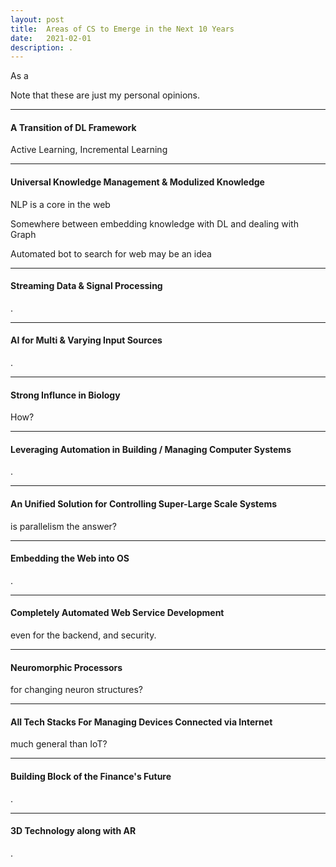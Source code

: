 ```yaml
---
layout: post
title:  Areas of CS to Emerge in the Next 10 Years
date:   2021-02-01
description: .
---
```



As a 

Note that these are just my personal opinions.

<hr>

#### A Transition of DL Framework

Active Learning, Incremental Learning

<hr>

#### Universal Knowledge Management & Modulized Knowledge

NLP is a core in the web

Somewhere between embedding knowledge with DL and dealing with Graph

Automated bot to search for web may be an idea

<hr>

#### Streaming Data & Signal Processing

.

<hr>


#### AI for Multi & Varying Input Sources

.

<hr>

#### Strong Influnce in Biology

How?

<hr>

#### Leveraging Automation in Building / Managing Computer Systems

.

<hr>

#### An Unified Solution for Controlling Super-Large Scale Systems

is parallelism the answer?

<hr>

#### Embedding the Web into OS

.

<hr>

#### Completely Automated Web Service Development

even for the backend, and security.

<hr>

#### Neuromorphic Processors

for changing neuron structures?

<hr>

#### All Tech Stacks For Managing Devices Connected via Internet

much general than IoT?

<hr>

#### Building Block of the Finance's Future

.

<hr>

#### 3D Technology along with AR

.